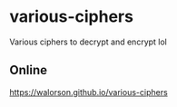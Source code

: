 # various-ciphers
Various ciphers to decrypt and encrypt lol

## Online
https://walorson.github.io/various-ciphers
